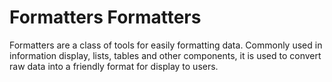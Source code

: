 # Formatters Formatters

Formatters are a class of tools for easily formatting data. Commonly used in information display, lists, tables and other components, it is used to convert raw data into a friendly format for display to users.

<u-h2-tabs router>
    <u-h2-tab title="General Introduction" to="/misc/Formatters/introduction"></u-h2-tab>
    <u-h2-tab title="Basic Examples" to="/misc/Formatters/examples"></u-h2-tab>
</u-h2-tabs>

<router-view></router-view>

